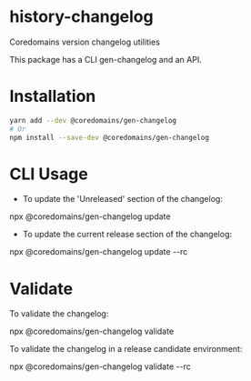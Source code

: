 # history-changelog

Coredomains version changelog utilities

This package has a CLI gen-changelog and an API.

# Installation

```bash
yarn add --dev @coredomains/gen-changelog
# Or
npm install --save-dev @coredomains/gen-changelog
```

# CLI Usage

- To update the 'Unreleased' section of the changelog:

npx @coredomains/gen-changelog update

- To update the current release section of the changelog:

npx @coredomains/gen-changelog update --rc

# Validate

To validate the changelog:

npx @coredomains/gen-changelog validate

To validate the changelog in a release candidate environment:

npx @coredomains/gen-changelog validate --rc
